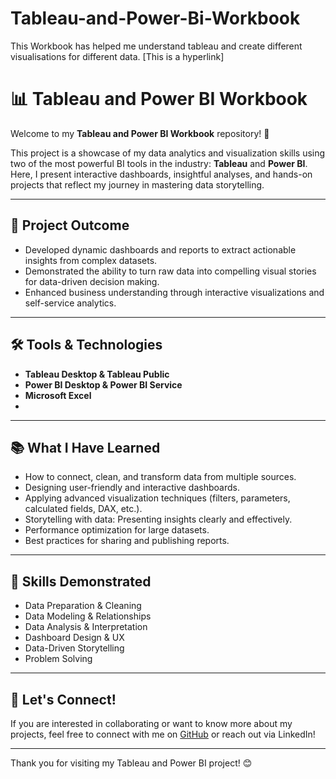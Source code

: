 # Tableau-and-Power-Bi-Workbook
This Workbook has helped me understand tableau and create different visualisations for different data.
[This is a hyperlink]
# 📊 Tableau and Power BI Workbook

Welcome to my **Tableau and Power BI Workbook** repository! 🚀

This project is a showcase of my data analytics and visualization skills using two of the most powerful BI tools in the industry: **Tableau** and **Power BI**. Here, I present interactive dashboards, insightful analyses, and hands-on projects that reflect my journey in mastering data storytelling.

---

## 🌟 Project Outcome

- Developed dynamic dashboards and reports to extract actionable insights from complex datasets.
- Demonstrated the ability to turn raw data into compelling visual stories for data-driven decision making.
- Enhanced business understanding through interactive visualizations and self-service analytics.

---

## 🛠️ Tools & Technologies

- **Tableau Desktop & Tableau Public**
- **Power BI Desktop & Power BI Service**
- **Microsoft Excel**
- 

---

## 📚 What I Have Learned

- How to connect, clean, and transform data from multiple sources.
- Designing user-friendly and interactive dashboards.
- Applying advanced visualization techniques (filters, parameters, calculated fields, DAX, etc.).
- Storytelling with data: Presenting insights clearly and effectively.
- Performance optimization for large datasets.
- Best practices for sharing and publishing reports.

---

## 🎯 Skills Demonstrated

- Data Preparation & Cleaning
- Data Modeling & Relationships
- Data Analysis & Interpretation
- Dashboard Design & UX
- Data-Driven Storytelling
- Problem Solving

---

## 🤝 Let's Connect!

If you are interested in collaborating or want to know more about my projects, feel free to connect with me on [GitHub](https://github.com/PendaMbayeKa) or reach out via LinkedIn!

---

Thank you for visiting my Tableau and Power BI project! 😊

